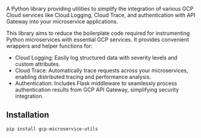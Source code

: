 A Python library providing utilities to simplify the integration of various GCP Cloud services like Cloud Logging, Cloud Trace, and authentication with API Gateway into your microservice applications.

This library aims to reduce the boilerplate code required for instrumenting Python microservices with essential GCP services. It provides convenient wrappers and helper functions for:

- Cloud Logging: Easily log structured data with severity levels and custom attributes.
- Cloud Trace: Automatically trace requests across your microservices, enabling distributed tracing and performance analysis.   
- Authentication: Includes Flask middleware to seamlessly process authentication results from GCP API Gateway, simplifying security integration.

## Installation
```sh
pip install gcp-microservice-utils
```
